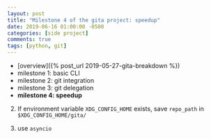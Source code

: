 ```yaml
---
layout: post
title: "Milestone 4 of the gita project: speedup"
date: 2019-06-16 01:00:00 -0500
categories: [side project]
comments: true
tags: [python, git]
---
```


- [overview]({% post_url 2019-05-27-gita-breakdown %})
- milestone 1: basic CLI
- milestone 2: git integration
- milestone 3: git delegation
- **milestone 4: speedup**


2. If environment variable `XDG_CONFIG_HOME` exists, save `repo_path` in `$XDG_CONFIG_HOME/gita/`

4. use `asyncio`


